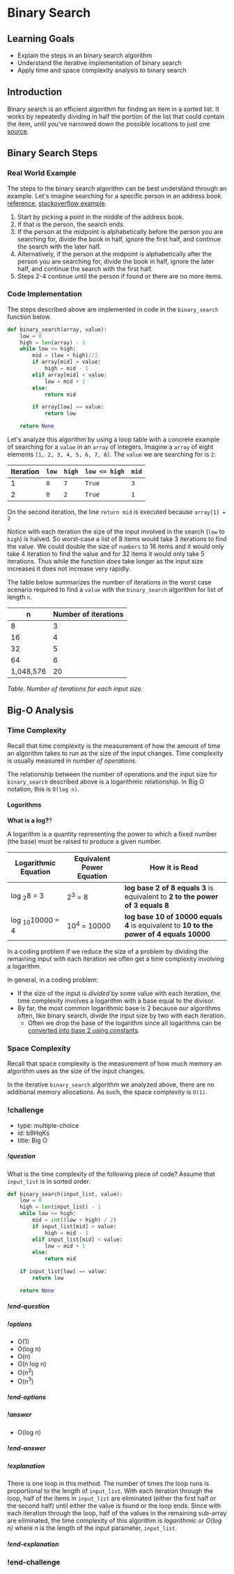 # Binary Search

## Learning Goals

* Explain the steps in an binary search algorithm
* Understand the iterative implementation of binary search
* Apply time and space complexity analysis to binary search

## Introduction

Binary search is an efficient algorithm for finding an item in a sorted list. It works by repeatedly dividing in half the portion of the list that could contain the item, until you've narrowed down the possible locations to just one [source](https://www.khanacademy.org/computing/computer-science/algorithms/binary-search/a/binary-search#:~:text=Binary%20search%20is%20an%20efficient,game%20in%20the%20introductory%20tutorial.).


## Binary Search Steps

### Real World Example

The steps to the binary search algorithm can be best understand through an example. Let's imagine searching for a specific person in an address book. [reference](https://www.bbc.co.uk/bitesize/guides/z7kkw6f/revision/8), [stackoverflow example](https://stackoverflow.com/questions/2307283/what-does-olog-n-mean-exactly/2307314#2307314).
1. Start by picking a point in the middle of the address book.
2. If that is the person, the search ends.
3. If the person at the midpoint is alphabetically before the person you are searching for, divide the book in half, ignore the first half, and continue the search with the later half.
4. Alternatively, if the  person at the midpoint is alphabetically after the person you are searching for, divide the book in half, ignore the later half, and continue the search with the first half.
5. Steps 2-4 continue until the person if found or there are no more items.

### Code Implementation

The steps described above are implemented in code in the `binary_search` function below.

```py
def binary_search(array, value):
    low = 0
    high = len(array) - 1
    while low <= high:
        mid = (low + high)//2
        if array[mid] > value:
            high = mid - 1
        elif array[mid] < value:
            low = mid + 1
        else:
            return mid

        if array[low] == value:
            return low

    return None
```

Let's analyze this algorithm by using a loop table with a concrete example of searching for a `value` in an `array` of integers. Imagine a `array` of eight elements `[1, 2, 3, 4, 5, 6, 7, 8]`. The `value` we are searching for is `2`:

| Iteration | `low` | `high` |`low <= high`| `mid` | 
|--|--|--|--|--|
|1| `0` | `7` | `True` | `3` | 
|2| `0` | `2` | `True` | `1` |

On the second iteration, the line `return mid` is executed because `array[1] = 2`

Notice with each iteration the size of the input involved in the search (`low` to `high`) is halved. So worst-case a list of 8 items would take 3 iterations to find the value. We could double the size of `numbers` to 16 items and it would only take 4 iteration to find the value and for 32 items it would only take 5 iterations. Thus while the function *does* take longer as the input size increases it does not increase very rapidly.

The table below summarizes the number of iterations in the worst case scenario required to find a `value` with the `binary_search` algorithm for list of length `n`.

|   n |   Number of iterations |
|--- |--- |
|   8 |   3 |
|   16 |   4 |
|   32 |   5 |
|   64 |   6 |
| 1,048,576 | 20 |

*Table. Number of iterations for each input size.*

## Big-O Analysis

### Time Complexity

Recall that time complexity is the measurement of how the amount of time an algorithm takes to run as the size of the input changes. Time complexity is usually measured in _number of operations._

The relationship between the number of operations and the input size for `binary_search` described above is a logarithmic relationship. In Big O notation, this is `O(log n)`.

#### Logorithms

**What is a log?**?

A logarithm is a quantity representing the power to which a fixed number (the base) must be raised to produce a given number. 

| Logarithmic Equation | Equivalent Power Equation | How it is Read | 
|--|--|--|
| log <sub>2</sub>8 = 3 | 2<sup>3</sup> = 8 | **log base 2 of 8 equals 3** is equivalent to **2 to the power of 3 equals 8** |
| log <sub>10</sub>10000 = 4 | 10<sup>4</sup> = 10000 | **log base 10 of 10000 equals 4** is equivalent to **10 to the power of 4 equals 10000** |

In a coding problem if we reduce the size of a problem by dividing the remaining input with each iteration we often get a time complexity involving a logarithm.

In general, in a coding problem:

* If the size of the input is *divided* by some value with each iteration, the time complexity involves a logarithm with a base equal to the divisor.
* By far, the most common logarithmic base is 2 because our algorithms often, like binary search, divide the input size by two with each iteration.
  * Often we drop the base of the logarithm since all logarithms can be [converted into base 2 using constants](https://www.khanacademy.org/math/algebra2/x2ec2f6f830c9fb89:logs/x2ec2f6f830c9fb89:change-of-base/a/logarithm-change-of-base-rule-intro).


### Space Complexity

Recall that space complexity is the measurement of how much memory an algorithm uses as the size of the input changes. 

In the iterative `binary_search` algorithm we analyzed above, there are no additional memory allocations. As such, the space complexity is `O(1)`.

<!-- Question 10 -->
<!-- prettier-ignore-start -->
### !challenge
* type: multiple-choice
* id: b9HqKs
* title: Big O
##### !question

What is the time complexity of the following piece of code? Assume that `input_list` is in sorted order.

```python
def binary_search(input_list, value):
    low = 0
    high = len(input_list) - 1
    while low <= high:
        mid = int((low + high) / 2)
        if input_list[mid] > value:
            high = mid - 1
        elif input_list[mid] < value:
            low = mid + 1
        else:
            return mid

    if input_list[low] == value:
        return low

    return None
```

##### !end-question
##### !options

* O(1)
* O(log n)
* O(n)
* O(n log n)
* O(n<sup>2</sup>)
* O(n<sup>3</sup>)

##### !end-options
##### !answer

* O(log n)

##### !end-answer
##### !explanation

There is one loop in this method. The number of times the loop runs is proportional to the length of `input_list`. With each iteration through the loop, half of the items in `input_list` are eliminated (either the first half or the second half) until either the value is found or the loop ends. Since with each iteration through the loop, half of the values in the remaining sub-array are eliminated, the time complexity of this algorithm is _logarithmic_ or _O(log n)_ where _n_ is the length of the input parameter, `input_list`.

##### !end-explanation
### !end-challenge
<!-- prettier-ignore-end -->

